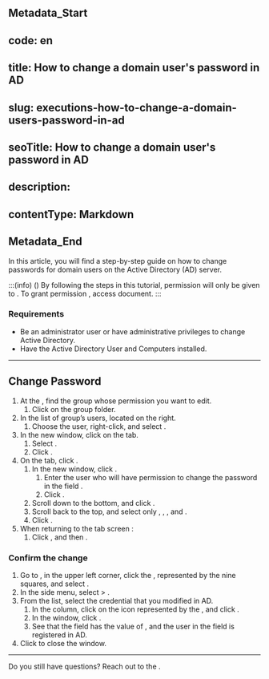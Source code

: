## Metadata_Start 
## code: en
## title: How to change a domain user's password in AD 
## slug: executions-how-to-change-a-domain-users-password-in-ad 
## seoTitle: How to change a domain user's password in AD 
## description:  
## contentType: Markdown 
## Metadata_End
In this article, you will find a step-by-step guide on how to change passwords for domain users on the Active Directory (AD) server.

:::(info) ()
By following the steps in this tutorial, permission will only be given to . To grant permission , access  document.
:::

### Requirements

* Be an administrator user or have administrative privileges to change Active Directory.
* Have the Active Directory User and Computers installed.

---
## Change Password

1. At the , find the group whose permission you want to edit.
    1. Click on the group folder.
2. In the list of group’s users, located on the right.
    1. Choose the user, right-click, and select .
3. In the new window, click on the  tab.
    1. Select .
    2. Click .
4. On the  tab, click .
    1. In the new window, click .
        1. Enter the user who will have permission to change the password in the field .
        2. Click .
    2. Scroll down to the bottom, and click .
    3. Scroll back to the top, and select only , , , and .
    4. Click .
5. When returning to the tab screen :
    1. Click , and then .

### Confirm the change

1. Go to , in the upper left corner, click the , represented by the nine squares, and select .
2. In the side menu, select  > .
3. From the list, select the credential that you modified in AD.
    1. In the  column, click on the icon represented by the , and click .
    2. In the  window, click .
    3. See that the  field has the value of , and the user in the  field is registered in AD.
4. Click  to close the window.

---
Do you still have questions? Reach out to the .